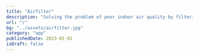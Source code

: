 ```yaml
---
title: "Airfilter"
description: "Solving the problem of poor indoor air quality by filtering the air"
url: "/"
bg: "../assets/airfilter.jpg"
category: "app"
publishedDate: 2023-01-01
isDraft: false
---
```


